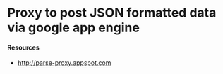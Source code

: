 # Proxy to post JSON formatted data via google app engine

#### Resources
- http://parse-proxy.appspot.com

